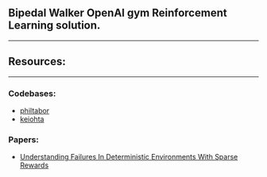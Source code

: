 ## Bipedal Walker OpenAI gym Reinforcement Learning solution.

___


## Resources:
___

### Codebases:
- [philtabor](https://github.com/philtabor/Youtube-Code-Repository/blob/master/ReinforcementLearning/PolicyGradient/DDPG/tensorflow/walker2d/ddpg_orig_tf.py)
- [keiohta](https://github.com/keiohta/tf2rl/blob/master/tf2rl/algos/ddpg.py)

### Papers:
- [Understanding Failures In Deterministic Environments With Sparse Rewards](https://arxiv.org/pdf/1911.11679.pdf)
